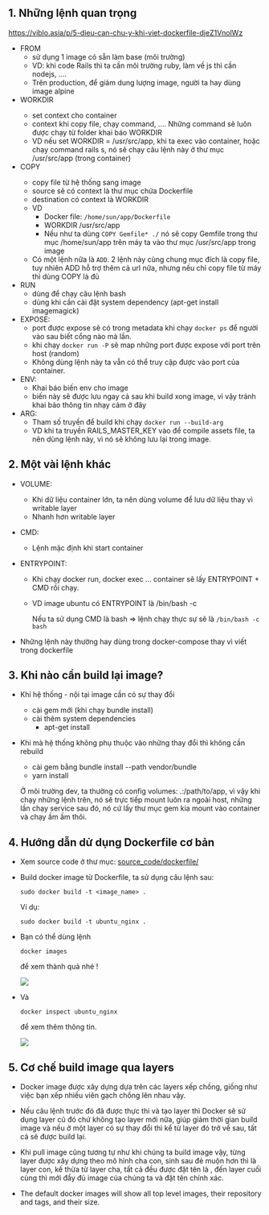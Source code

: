 ## 1. Những lệnh quan trọng
https://viblo.asia/p/5-dieu-can-chu-y-khi-viet-dockerfile-djeZ1VnolWz
* FROM <image>
  * sử dụng 1 image có sẵn làm base (môi trường)
  * VD: khi code Rails thì ta cần môi trường ruby, làm về js thì cần nodejs, ....
  * Trên production, để giảm dung lượng image, người ta hay dùng image alpine
* WORKDIR <path>
  * set context cho container
  * context khi copy file, chạy command, .... Những command sẽ luôn được chạy từ folder khai báo WORKDIR
  * VD nếu set WORKDIR = /usr/src/app, khi ta exec vào container, hoặc chạy command rails s, nó sẽ chạy câu lệnh này ở thư mục /usr/src/app (trong container)
* COPY <source> <destination>
  * copy file từ hệ thống sang image
  * source sẽ có context là thư mục chứa Dockerfile
  * destination có context là WORKDIR
  * VD
    * Docker file: `/home/sun/app/Dockerfile`
    * WORKDIR /usr/src/app
    * Nếu như ta dùng `COPY Gemfile* ./` nó sẽ copy Gemfile trong thư mục /home/sun/app trên máy ta vào thư mục /usr/src/app trong image
  * Có một lệnh nữa là `ADD`. 2 lệnh này cùng chung mục đích là copy file, tuy nhiên ADD hỗ trợ thêm cả url nữa, nhưng nếu chỉ copy file từ máy thì dùng COPY là đủ
* RUN
  * dùng để chạy câu lệnh bash
  * dùng khi cần cài đặt system dependency (apt-get install imagemagick)
* EXPOSE:
  * port được expose sẽ có trong metadata khi chạy `docker ps` để người vào sau biết cổng nào mà lần.
  * khi chạy `docker run -P` sẽ map những port được expose với port trên host (random)
  * Không dùng lệnh này ta vẫn có thể truy cập được vào port của container.
* ENV:
  * Khai báo biến env cho image
  * biến này sẽ được lưu ngay cả sau khi build xong image, vì vậy tránh khai báo thông tin nhạy cảm ở đây
* ARG:
  * Tham số truyền để build khi chạy `docker run --build-arg`
  * VD khi ta truyền RAILS_MASTER_KEY vào để compile assets file, ta nên dùng lệnh này, vì nó sẽ không lưu lại trong image.

## 2. Một vài lệnh khác

* VOLUME:

  * Khi dữ liệu container lớn, ta nên dùng volume để lưu dữ liệu thay vì writable layer
  * Nhanh hơn writable layer

* CMD:

  * Lệnh mặc định khi start container

* ENTRYPOINT:

  * Khi chạy docker run, docker exec ... container sẽ lấy ENTRYPOINT + CMD rồi chạy.

  * VD image ubuntu có ENTRYPOINT là /bin/bash -c

    Nếu ta sử dụng CMD là bash => lệnh chạy thực sự sẽ là `/bin/bash -c bash`

* Những lệnh này thường hay dùng trong docker-compose thay vì viết trong dockerfile

## 3. Khi nào cần build lại image?

* Khi hệ thống - nội tại image cần có sự thay đổi

  * cài gem mới (khi chạy bundle install)
  * cài thêm system dependencies
    * apt-get install

* Khi mà hệ thống không phụ thuộc vào những thay đổi thì không cần rebuild

  * cài gem bằng bundle install --path vendor/bundle
  * yarn install

  Ở môi trường dev, ta thường có config volumes: .:/path/to/app, vì vậy khi chạy những lệnh trên, nó sẽ trực tiếp mount luôn ra ngoài host, những lần chạy service sau đó, nó cứ lấy thư mục gem kia mount vào container và chạy ầm ầm thôi.

## 4. Hướng dẫn dử dụng Dockerfile cơ bản

+ Xem source code ở thư mục: [source_code/dockerfile/](https://github.com/longnv-0623/Div1_Docker_Course/tree/master/source_code/dockerfile)

+ Build docker image từ Dockerfile, ta sử dụng câu lệnh sau:

    ```
    sudo docker build -t <image_name> .
    ```

   Ví dụ:

    ```
    sudo docker build -t ubuntu_nginx .
    ```

+ Bạn có thể dùng lệnh

    ```
    docker images
    ```

  để xem thành quả nhé !

  ![](https://user-images.githubusercontent.com/18675907/59087107-f3e64980-892d-11e9-840e-0abd3fd18f07.png)

+ Và

  ```
  docker inspect ubuntu_nginx
  ```

  để xem thêm thông tin.

  ![](https://user-images.githubusercontent.com/18675907/59087541-23498600-892f-11e9-9caf-9b56da755f51.png)

## 5. Cơ chế build image qua layers

+ Docker image được xây dựng dựa trên các layers xếp chồng, giống như việc bạn xếp nhiều viên gạch chồng lên nhau vậy.

+ Nếu câu lệnh trước đó đã được thực thi và tạo layer thì Docker sẽ sử dụng layer cũ đó chứ không tạo layer mới nữa, giúp giảm thời gian build image và nếu ở một layer có sự thay đổi thì kể từ layer đó trở về sau, tất cả sẽ được build lại.

+ Khi pull image cũng tương tự như khi chúng ta build image vậy, từng layer được xây dựng theo mô hình cha con, sinh sau đẻ muộn hơn thì là layer con, kế thừa từ layer cha, tất cả đều được đặt tên là <none>, đến layer cuối cùng thì mới đầy đủ image của chúng ta và đặt tên chính xác.

+ The default docker images will show all top level images, their repository and tags, and their size.
